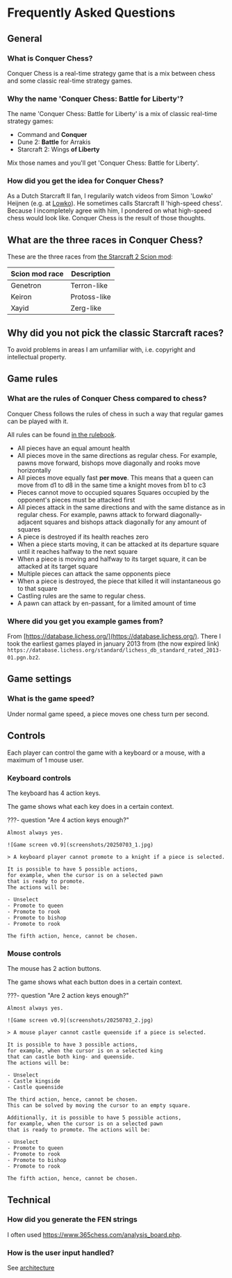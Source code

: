 # Frequently Asked Questions

## General

### What is Conquer Chess?

Conquer Chess is a real-time strategy game
that is a mix between chess and some classic real-time strategy games.

### Why the name 'Conquer Chess: Battle for Liberty'?

The name 'Conquer Chess: Battle for Liberty' is a mix
of classic real-time strategy games:

- Command and **Conquer**
- Dune 2: **Battle** for Arrakis
- Starcraft 2: Wings **of Liberty**

Mix those names and you'll get 'Conquer Chess: Battle for Liberty'.

### How did you get the idea for Conquer Chess?

As a Dutch Starcraft II fan, I regularily watch videos
from Simon 'Lowko' Heijnen (e.g. at [Lowko](https://lowko.tv/)).
He sometimes calls Starcraft II 'high-speed chess'.
Because I incompletely agree with him,
I pondered on what high-speed chess would look like.
Conquer Chess is the result of those thoughts.

## What are the three races in Conquer Chess?

These are the three races from
[the Starcraft 2 Scion mod](https://wiki.sc2.app/scion):

Scion mod race|Description
--------------|------------
Genetron      |Terron-like
Keiron        |Protoss-like
Xayid         |Zerg-like

## Why did you not pick the classic Starcraft races?

To avoid problems in areas I am unfamiliar with,
i.e. copyright and intellectual property.

## Game rules

### What are the rules of Conquer Chess compared to chess?

Conquer Chess follows the rules of chess
in such a way that regular games can be played with it.

All rules can be found [in the rulebook](rulebook/README.md).

- All pieces have an equal amount health
- All pieces move in the same directions as regular chess.
  For example, pawns move forward, bishops move diagonally
  and rooks move horizontally
- All pieces move equally fast **per move**.
  This means that a queen can move from d1 to d8
  in the same time a knight moves from b1 to c3
- Pieces cannot move to occupied squares
  Squares occupied by the opponent's pieces must be attacked first
- All pieces attack in the same directions and with the same distance
  as in regular chess.
  For example, pawns attack to forward diagonally-adjacent squares
  and bishops attack diagonally for any amount of squares
- A piece is destroyed if its health reaches zero
- When a piece starts moving, it can be attacked at its departure square
  until it reaches halfway to the next square
- When a piece is moving and halfway to its target square,
  it can be attacked at its target square
- Multiple pieces can attack the same opponents piece
- When a piece is destroyed,
  the piece that killed it will instantaneous go to that square
- Castling rules are the same to regular chess.
- A pawn can attack by en-passant, for a limited amount of time

### Where did you get you example games from?

From [https://database.lichess.org/](https://database.lichess.org/).
There I took the earliest games played in january 2013
from (the now expired link)
`https://database.lichess.org/standard/lichess_db_standard_rated_2013-01.pgn.bz2`.

## Game settings

### What is the game speed?

Under normal game speed, a piece moves one chess turn per second.

## Controls

Each player can control the game with a keyboard or a mouse,
with a maximum of 1 mouse user.

### Keyboard controls

The keyboard has 4 action keys.

The game shows what each key does in a certain context.

???- question "Are 4 action keys enough?"

    Almost always yes.

    ![Game screen v0.9](screenshots/20250703_1.jpg)

    > A keyboard player cannot promote to a knight if a piece is selected.

    It is possible to have 5 possible actions,
    for example, when the cursor is on a selected pawn
    that is ready to promote.
    The actions will be:

    - Unselect
    - Promote to queen
    - Promote to rook
    - Promote to bishop
    - Promote to rook

    The fifth action, hence, cannot be chosen.

### Mouse controls

The mouse has 2 action buttons.

The game shows what each button does in a certain context.

???- question "Are 2 action keys enough?"

    Almost always yes.

    ![Game screen v0.9](screenshots/20250703_2.jpg)

    > A mouse player cannot castle queenside if a piece is selected.

    It is possible to have 3 possible actions,
    for example, when the cursor is on a selected king
    that can castle both king- and queenside.
    The actions will be:

    - Unselect
    - Castle kingside
    - Castle queenside

    The third action, hence, cannot be chosen.
    This can be solved by moving the cursor to an empty square.

    Additionally, it is possible to have 5 possible actions,
    for example, when the cursor is on a selected pawn
    that is ready to promote. The actions will be:

    - Unselect
    - Promote to queen
    - Promote to rook
    - Promote to bishop
    - Promote to rook

    The fifth action, hence, cannot be chosen.

## Technical

### How did you generate the FEN strings

I often used <https://www.365chess.com/analysis_board.php>.


### How is the user input handled?

See [architecture](architecture/README.md)


